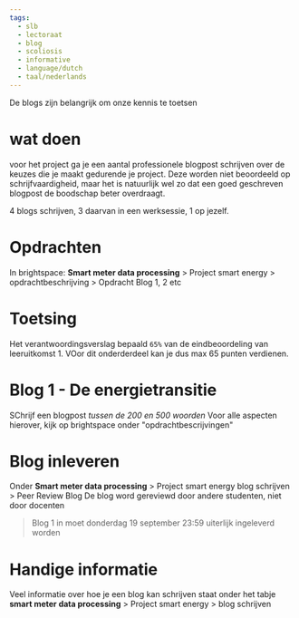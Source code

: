 ```yaml
---
tags:
  - slb
  - lectoraat
  - blog
  - scoliosis
  - informative
  - language/dutch
  - taal/nederlands
---
```

De blogs zijn belangrijk om onze kennis te toetsen

# wat doen
voor het project ga je een aantal professionele blogpost schrijven over de keuzes die je maakt gedurende je project. Deze worden niet beoordeeld op schrijfvaardigheid, maar het is natuurlijk wel zo dat een goed geschreven blogpost de boodschap beter overdraagt.

4 blogs schrijven, 3 daarvan in een werksessie, 1 op jezelf.

# Opdrachten
In brightspace:
**Smart meter data processing** > Project smart energy > opdrachtbeschrijving > Opdracht Blog 1, 2 etc

# Toetsing
Het verantwoordingsverslag bepaald ``65%`` van de eindbeoordeling van leeruitkomst 1. VOor dit onderderdeel kan je dus max 65 punten verdienen.


# Blog 1 - De energietransitie
SChrijf een blogpost *tussen de 200 en 500 woorden* 
Voor alle aspecten hierover, kijk op brightspace onder "opdrachtbescrijvingen"


# Blog inleveren
Onder **Smart meter data processing** > Project smart energy blog schrijven > Peer Review Blog 
De blog word gereviewd door andere studenten, niet door docenten

> Blog 1 in moet donderdag 19 september 23:59 uiterlijk ingeleverd worden


# Handige informatie
Veel informatie over hoe je een blog kan schrijven staat onder het tabje **smart meter data processing** > Project smart energy > blog schrijven